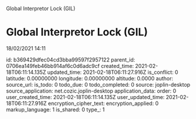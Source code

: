 Global Interpretor Lock (GIL)

# Global Interpretor Lock (GIL)
18/02/2021 14:11

id: b369429dfec04cd3bba99597f2957122
parent_id: 0706ea149feb46bb914af6c0d6adc9cf
created_time: 2021-02-18T06:11:14.135Z
updated_time: 2021-02-18T06:11:27.916Z
is_conflict: 0
latitude: 0.00000000
longitude: 0.00000000
altitude: 0.0000
author: 
source_url: 
is_todo: 0
todo_due: 0
todo_completed: 0
source: joplin-desktop
source_application: net.cozic.joplin-desktop
application_data: 
order: 0
user_created_time: 2021-02-18T06:11:14.135Z
user_updated_time: 2021-02-18T06:11:27.916Z
encryption_cipher_text: 
encryption_applied: 0
markup_language: 1
is_shared: 0
type_: 1